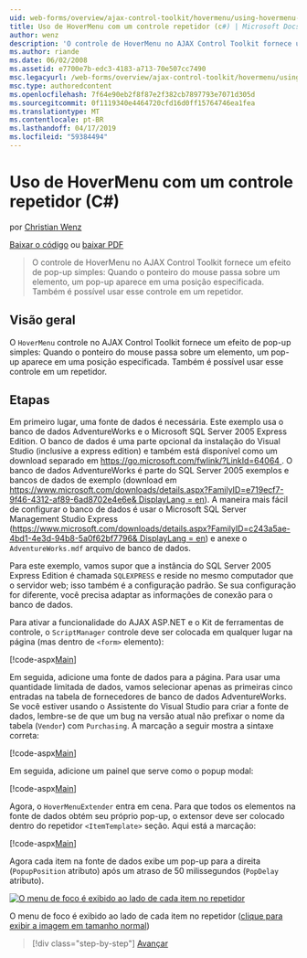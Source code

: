 ```yaml
---
uid: web-forms/overview/ajax-control-toolkit/hovermenu/using-hovermenu-with-a-repeater-control-cs
title: Uso de HoverMenu com um controle repetidor (c#) | Microsoft Docs
author: wenz
description: 'O controle de HoverMenu no AJAX Control Toolkit fornece um efeito de pop-up simples: Quando o ponteiro do mouse passa sobre um elemento, um pop-up é exibido em pela especificação...'
ms.author: riande
ms.date: 06/02/2008
ms.assetid: e7700e7b-edc3-4183-a713-70e507cc7490
msc.legacyurl: /web-forms/overview/ajax-control-toolkit/hovermenu/using-hovermenu-with-a-repeater-control-cs
msc.type: authoredcontent
ms.openlocfilehash: 7f64e90eb2f8f87e2f382cb7897793e7071d305d
ms.sourcegitcommit: 0f1119340e4464720cfd16d0ff15764746ea1fea
ms.translationtype: MT
ms.contentlocale: pt-BR
ms.lasthandoff: 04/17/2019
ms.locfileid: "59384494"
---
```

# <a name="using-hovermenu-with-a-repeater-control-c"></a>Uso de HoverMenu com um controle repetidor (C#)

por [Christian Wenz](https://github.com/wenz)

[Baixar o código](http://download.microsoft.com/download/b/0/6/b06fe835-5b8f-4c00-aef8-062c19d75b95/HoverMenu1.cs.zip) ou [baixar PDF](http://download.microsoft.com/download/b/6/a/b6ae89ee-df69-4c87-9bfb-ad1eb2b23373/hovermenu1CS.pdf)

> O controle de HoverMenu no AJAX Control Toolkit fornece um efeito de pop-up simples: Quando o ponteiro do mouse passa sobre um elemento, um pop-up aparece em uma posição especificada. Também é possível usar esse controle em um repetidor.


## <a name="overview"></a>Visão geral

O `HoverMenu` controle no AJAX Control Toolkit fornece um efeito de pop-up simples: Quando o ponteiro do mouse passa sobre um elemento, um pop-up aparece em uma posição especificada. Também é possível usar esse controle em um repetidor.

## <a name="steps"></a>Etapas

Em primeiro lugar, uma fonte de dados é necessária. Este exemplo usa o banco de dados AdventureWorks e o Microsoft SQL Server 2005 Express Edition. O banco de dados é uma parte opcional da instalação do Visual Studio (inclusive a express edition) e também está disponível como um download separado em [ https://go.microsoft.com/fwlink/?LinkId=64064 ](https://go.microsoft.com/fwlink/?LinkId=64064). O banco de dados AdventureWorks é parte do SQL Server 2005 exemplos e bancos de dados de exemplo (download em [ https://www.microsoft.com/downloads/details.aspx?FamilyID=e719ecf7-9f46-4312-af89-6ad8702e4e6e&amp; DisplayLang = en](https://www.microsoft.com/downloads/details.aspx?FamilyID=e719ecf7-9f46-4312-af89-6ad8702e4e6e&amp;DisplayLang=en)). A maneira mais fácil de configurar o banco de dados é usar o Microsoft SQL Server Management Studio Express ([https://www.microsoft.com/downloads/details.aspx?FamilyID=c243a5ae-4bd1-4e3d-94b8-5a0f62bf7796&amp; DisplayLang = en](https://www.microsoft.com/downloads/details.aspx?FamilyID=c243a5ae-4bd1-4e3d-94b8-5a0f62bf7796&amp;DisplayLang=en)) e anexe o `AdventureWorks.mdf` arquivo de banco de dados.

Para este exemplo, vamos supor que a instância do SQL Server 2005 Express Edition é chamada `SQLEXPRESS` e reside no mesmo computador que o servidor web; isso também é a configuração padrão. Se sua configuração for diferente, você precisa adaptar as informações de conexão para o banco de dados.

Para ativar a funcionalidade do AJAX ASP.NET e o Kit de ferramentas de controle, o `ScriptManager` controle deve ser colocada em qualquer lugar na página (mas dentro de `<form>` elemento):

[!code-aspx[Main](using-hovermenu-with-a-repeater-control-cs/samples/sample1.aspx)]

Em seguida, adicione uma fonte de dados para a página. Para usar uma quantidade limitada de dados, vamos selecionar apenas as primeiras cinco entradas na tabela de fornecedores de banco de dados AdventureWorks. Se você estiver usando o Assistente do Visual Studio para criar a fonte de dados, lembre-se de que um bug na versão atual não prefixar o nome da tabela (`Vendor`) com `Purchasing`. A marcação a seguir mostra a sintaxe correta:

[!code-aspx[Main](using-hovermenu-with-a-repeater-control-cs/samples/sample2.aspx)]

Em seguida, adicione um painel que serve como o popup modal:

[!code-aspx[Main](using-hovermenu-with-a-repeater-control-cs/samples/sample3.aspx)]

Agora, o `HoverMenuExtender` entra em cena. Para que todos os elementos na fonte de dados obtém seu próprio pop-up, o extensor deve ser colocado dentro do repetidor `<ItemTemplate>` seção. Aqui está a marcação:

[!code-aspx[Main](using-hovermenu-with-a-repeater-control-cs/samples/sample4.aspx)]

Agora cada item na fonte de dados exibe um pop-up para a direita (`PopupPosition` atributo) após um atraso de 50 milissegundos (`PopDelay` atributo).


[![O menu de foco é exibido ao lado de cada item no repetidor](using-hovermenu-with-a-repeater-control-cs/_static/image2.png)](using-hovermenu-with-a-repeater-control-cs/_static/image1.png)

O menu de foco é exibido ao lado de cada item no repetidor ([clique para exibir a imagem em tamanho normal](using-hovermenu-with-a-repeater-control-cs/_static/image3.png))

> [!div class="step-by-step"]
> [Avançar](using-hovermenu-with-a-repeater-control-vb.md)
